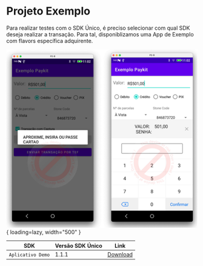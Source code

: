 # Projeto Exemplo

Para realizar testes com o SDK Único, é preciso selecionar com qual SDK deseja realizar a transação. 
Para tal, disponiblizamos uma App de Exemplo com flavors específica adquirente.


![App](../assets/images/app-keyboard.png){ loading=lazy, width="500" }


| SDK         | Versão SDK Único     | Link                             |
| ------------------- | ---------------------| ------------------------------------ |
| `Aplicativo Demo`   | 1.1.1                | [Download](https://paykitlinxmobile.github.io/PayKitSdkUnico.github.io/assets/demo/SDKPayServicesDemoApp.zip) |